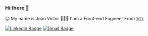 ### Hi there 👋
😉 My name is João Victor 
👨🏾‍💻 I'am a Front-end Engineer
From :brazil:

[![Linkedin Badge](https://img.shields.io/badge/João%20Victor-18B05F?style=flat-square&logo=Linkedin&logoColor=white&link=https://www.linkedin.com/in/joão-victor-alves-217636195/)](https://www.linkedin.com/in/joão-victor-alves-217636195/) 
[![Gmail Badge](https://img.shields.io/badge/-jvalveslol@gmail.com-18B05F?style=flat-square&logo=Gmail&logoColor=white&link=mailto:jvalveslol@gmail.com)](mailto:jvalveslol@gmail.com)
